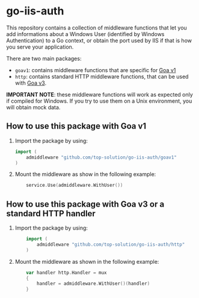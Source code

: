 # go-iis-auth

This repository contains a collection of middleware functions that let you add informations about a Windows User (identified by Windows Authentication) to a Go context, or obtain the port used by IIS if that is how you serve your application.

There are two main packages:

* `goav1`: contains middleware functions that are specific for [Goa v1](https://goa.design/v1)
* `http`: contains standard HTTP middleware functions, that can be used with [Goa v3](https://goa.design/).

**IMPORTANT NOTE**: these middleware functions will work as expected only if compiled for Windows. If you try to use them on a Unix environment, you will obtain mock data.

## How to use this package with Goa v1

1. Import the package by using:

    ```go
    import (
        admiddleware "github.com/top-solution/go-iis-auth/goav1"
    )
    ```

2. Mount the middleware as show in the following example:

    ```go
        service.Use(admiddleware.WithUser())
    ```

## How to use this package with Goa v3 or a standard HTTP handler

1. Import the package by using:

    ```go
        import (
            admiddleware "github.com/top-solution/go-iis-auth/http"
        )
    ```

2. Mount the middleware as shown in the following example:

    ```go
        var handler http.Handler = mux
        {
            handler = admiddleware.WithUser()(handler)
        }
    ```
